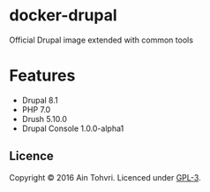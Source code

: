 # docker-drupal
Official Drupal image extended with common tools

# Features

- Drupal 8.1
- PHP 7.0
- Drush 5.10.0
- Drupal Console 1.0.0-alpha1

## Licence

Copyright © 2016 Ain Tohvri. Licenced under [GPL-3](LICENCE).
